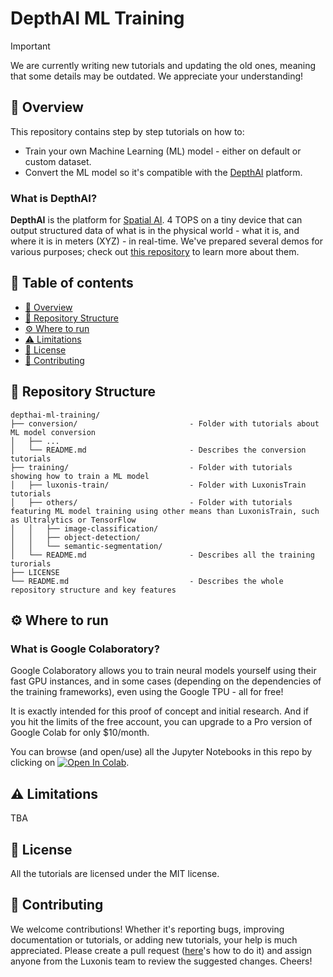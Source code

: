 # DepthAI ML Training

> [!IMPORTANT]  
> We are currently writing new tutorials and updating the old ones, meaning that some details may be outdated. We appreciate your understanding!

<a name ="overview"></a>

## 🌟 Overview

This repository contains step by step tutorials on how to:

- Train your own Machine Learning (ML) model - either on default or custom dataset.
- Convert the ML model so it's compatible with the [DepthAI](https://rvc4.docs.luxonis.com/software/) platform.

### What is DepthAI?

**DepthAI** is the platform for [Spatial AI](https://rvc4.docs.luxonis.com/software/perception/spatial-ai/). 4 TOPS on a tiny device that can output structured data of what is in the physical world - what it is, and where it is in meters (XYZ) - in real-time. We've prepared several demos for various purposes; check out [this repository](https://github.com/luxonis/depthai-experiments) to learn more about them.

## 📜 Table of contents

- [🌟 Overview](#overview)
- [📂 Repository Structure](#repo-structure)
- [⚙️ Where to run](#run-env)
- [⚠️ Limitations](#limitations)
- [📄 License](#license)
- [🤝 Contributing](#contributing)

<a name="repo-structure"></a>

## 📂 Repository Structure

    depthai-ml-training/
    ├── conversion/                         - Folder with tutorials about ML model conversion
    │   ├── ...
    │   └── README.md                       - Describes the conversion tutorials
    ├── training/                           - Folder with tutorials showing how to train a ML model
    │   ├── luxonis-train/                  - Folder with LuxonisTrain tutorials
    │   ├── others/                         - Folder with tutorials featuring ML model training using other means than LuxonisTrain, such as Ultralytics or TensorFlow
    │   │   ├── image-classification/
    │   │   ├── object-detection/
    │   │   └── semantic-segmentation/
    │   └── README.md                       - Describes all the training turorials
    ├── LICENSE 
    └── README.md                           - Describes the whole repository structure and key features

<a name="run-env"></a>

## ⚙️ Where to run

### What is Google Colaboratory?

Google Colaboratory allows you to train neural models yourself using their fast GPU instances, and in some cases (depending on the dependencies of the training frameworks), even using the Google TPU - all for free!

It is exactly intended for this proof of concept and initial research.  And if you hit the limits of the free account, you can upgrade to a Pro version of Google Colab for only $10/month.

You can browse (and open/use) all the Jupyter Notebooks in this repo by clicking on [![Open In Colab](https://colab.research.google.com/assets/colab-badge.svg)](https://colab.research.google.com/github/luxonis/depthai-ml-training).

<a name="limitations"></a>

## ⚠️ Limitations

TBA

<a name="license"></a>

## 📄 License

All the tutorials are licensed under the MIT license.

<a name="contributing"></a>

## 🤝 Contributing

We welcome contributions! Whether it's reporting bugs, improving documentation or tutorials, or adding new tutorials, your help is much appreciated. Please create a pull request ([here](https://docs.github.com/en/pull-requests/collaborating-with-pull-requests/proposing-changes-to-your-work-with-pull-requests/creating-a-pull-request)'s how to do it) and assign anyone from the Luxonis team to review the suggested changes. Cheers!